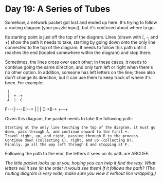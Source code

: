 # Day 19: A Series of Tubes

Somehow, a network packet got lost and ended up here. It's trying to follow a routing diagram (your puzzle input), but it's confused about where to go.

Its starting point is just off the top of the diagram. Lines (drawn with |, -, and +) show the path it needs to take, starting by going down onto the only line connected to the top of the diagram. It needs to follow this path until it reaches the end (located somewhere within the diagram) and stop there.

Sometimes, the lines cross over each other; in these cases, it needs to continue going the same direction, and only turn left or right when there's no other option. In addition, someone has left letters on the line; these also don't change its direction, but it can use them to keep track of where it's been. For example:

     |          
     |  +--+    
     A  |  C    
 F---|----E|--+ 
     |  |  |  D 
     +B-+  +--+ 

Given this diagram, the packet needs to take the following path:

    Starting at the only line touching the top of the diagram, it must go down, pass through A, and continue onward to the first +.
    Travel right, up, and right, passing through B in the process.
    Continue down (collecting C), right, and up (collecting D).
    Finally, go all the way left through E and stopping at F.

Following the path to the end, the letters it sees on its path are ABCDEF.

*The little packet looks up at you, hoping you can help it find the way. What letters will it see (in the order it would see them) if it follows the path? (The routing diagram is very wide; make sure you view it without line wrapping.)*
